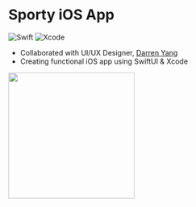 # Sporty iOS App

![Swift](https://img.shields.io/badge/swift-F54A2A?style=for-the-badge&logo=swift&logoColor=white)
![Xcode](https://img.shields.io/badge/Xcode-007ACC?style=for-the-badge&logo=Xcode&logoColor=white)
- Collaborated with UI/UX Designer, [Darren Yang](https://www.linkedin.com/in/darrenyang26/)
- Creating functional iOS app using SwiftUI & Xcode

[<img src="https://github.com/user-attachments/assets/2f7d66e5-6144-4d48-8ad4-3e35779e53e6" width="250"/>](https://github.com/user-attachments/assets/2f7d66e5-6144-4d48-8ad4-3e35779e53e6)
